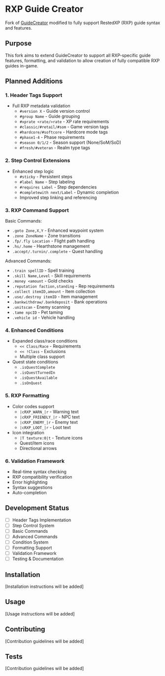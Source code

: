 # RXP Guide Creator

Fork of [GuideCreator](https://github.com/Zarant/GuideCreator) modified to fully support RestedXP (RXP) guide syntax and features.

## Purpose
This fork aims to extend GuideCreator to support all RXP-specific guide features, formatting, and validation to allow creation of fully compatible RXP guides in-game.

## Planned Additions
### 1. Header Tags Support
- Full RXP metadata validation
  - `#version X` - Guide version control
  - `#group Name` - Guide grouping 
  - `#xprate <rate/>rate` - XP rate requirements
  - `#classic/#retail/#som` - Game version tags
  - `#hardcore/#softcore` - Hardcore mode tags
  - `#phase1-4` - Phase requirements
  - `#season 0/1/2` - Season support (None/SoM/SoD)
  - `#fresh/#veteran` - Realm type tags

### 2. Step Control Extensions
- Enhanced step logic
  - `#sticky` - Persistent steps
  - `#label Name` - Step labeling
  - `#requires Label` - Step dependencies
  - `#completewith next/Label` - Dynamic completion
  - Improved step linking and referencing

### 3. RXP Command Support
Basic Commands:
- `.goto Zone,X,Y` - Enhanced waypoint system
- `.zone ZoneName` - Zone transitions
- `.fp/.fly Location` - Flight path handling
- `.hs/.home` - Hearthstone management
- `.accept/.turnin/.complete` - Quest handling

Advanced Commands:  
- `.train spellID` - Spell training
- `.skill Name,Level` - Skill requirements
- `.money <amount` - Gold checks
- `.reputation faction,standing` - Rep requirements
- `.collect itemID,amount` - Item collection
- `.use/.destroy itemID` - Item management
- `.bankwithdraw/.bankdeposit` - Bank operations
- `.unitscan` - Enemy scanning
- `.tame npcID` - Pet taming
- `.vehicle id` - Vehicle handling

### 4. Enhanced Conditions
- Expanded class/race conditions
  - `<< Class/Race` - Requirements
  - `<< !Class` - Exclusions
  - Multiple class support
- Quest state conditions
  - `.isQuestComplete`
  - `.isQuestTurnedIn`
  - `.isQuestAvailable`
  - `.isOnQuest`

### 5. RXP Formatting
- Color codes support
  - `|cRXP_WARN_|r` - Warning text
  - `|cRXP_FRIENDLY_|r` - NPC text
  - `|cRXP_ENEMY_|r` - Enemy text
  - `|cRXP_LOOT_|r` - Loot text
- Icon integration
  - `|T texture:0|t` - Texture icons
  - Quest/item icons
  - Directional arrows

### 6. Validation Framework
- Real-time syntax checking
- RXP compatibility verification
- Error highlighting
- Syntax suggestions
- Auto-completion

## Development Status
- [ ] Header Tags Implementation
- [ ] Step Control System
- [ ] Basic Commands
- [ ] Advanced Commands  
- [ ] Condition System
- [ ] Formatting Support
- [ ] Validation Framework
- [ ] Testing & Documentation

## Installation
[Installation instructions will be added]

## Usage
[Usage instructions will be added]

## Contributing
[Contribution guidelines will be added]

## Tests
[Contribution guidelines will be added]